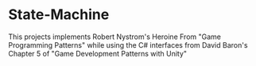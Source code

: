 # State-Machine
 This projects implements Robert Nystrom's Heroine From "Game Programming Patterns" while using the C# interfaces from David Baron's Chapter 5 of "Game Development Patterns with Unity"
